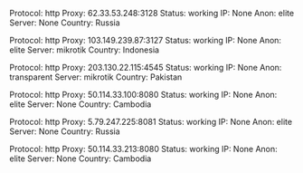 Protocol: http
Proxy: 62.33.53.248:3128
Status: working
IP: None
Anon: elite
Server: None
Country: Russia

Protocol: http
Proxy: 103.149.239.87:3127
Status: working
IP: None
Anon: elite
Server: mikrotik
Country: Indonesia

Protocol: http
Proxy: 203.130.22.115:4545
Status: working
IP: None
Anon: transparent
Server: mikrotik
Country: Pakistan

Protocol: http
Proxy: 50.114.33.100:8080
Status: working
IP: None
Anon: elite
Server: None
Country: Cambodia

Protocol: http
Proxy: 5.79.247.225:8081
Status: working
IP: None
Anon: elite
Server: None
Country: Russia

Protocol: http
Proxy: 50.114.33.213:8080
Status: working
IP: None
Anon: elite
Server: None
Country: Cambodia

